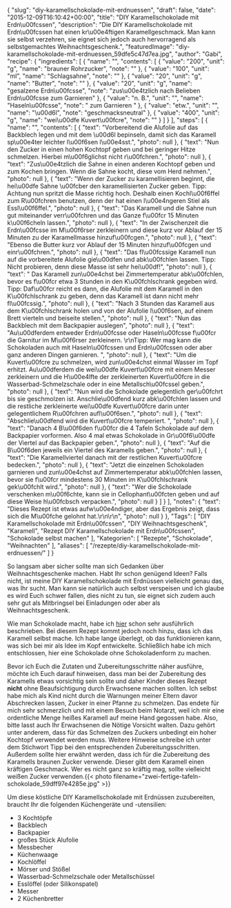 {
    "slug": "diy-karamellschokolade-mit-erdnuessen",
    "draft": false,
    "date": "2015-12-09T16:10:42+00:00",
    "title": "DIY Karamellschokolade mit Erdn\u00fcssen",
    "description": "Die DIY Karamellschokolade mit Erdn\u00fcssen hat einen kr\u00e4ftigen Karamellgeschmack. Man kann sie selbst verzehren, sie eignet sich jedoch auch hervorragend als selbstgemachtes Weihnachtsgeschenk.",
    "featuredImage": "diy-karamellschokolade-mit-erdnuessen_59dfe5c47d7ea.jpg",
    "author": "Gabi",
    "recipe": {
        "ingredients": [
            {
                "name": "",
                "contents": [
                    {
                        "value": "200",
                        "unit": "g",
                        "name": "brauner Rohrzucker",
                        "note": ""
                    },
                    {
                        "value": "100",
                        "unit": "ml",
                        "name": "Schlagsahne",
                        "note": ""
                    },
                    {
                        "value": "20",
                        "unit": "g",
                        "name": "Butter",
                        "note": ""
                    },
                    {
                        "value": "20",
                        "unit": "g",
                        "name": "gesalzene Erdn\u00fcsse",
                        "note": "zus\u00e4tzlich nach Belieben Erdn\u00fcsse zum Garnieren"
                    },
                    {
                        "value": "n. B.",
                        "unit": "",
                        "name": "Haseln\u00fcsse",
                        "note": " zum Garnieren  "
                    },
                    {
                        "value": "etw.",
                        "unit": "",
                        "name": "\u00d6l",
                        "note": "geschmacksneutral"
                    },
                    {
                        "value": "400",
                        "unit": "g",
                        "name": "wei\u00dfe Kuvert\u00fcre",
                        "note": ""
                    }
                ]
            }
        ],
        "steps": [
            {
                "name": "",
                "contents": [
                    {
                        "text": "Vorbereitend die Alufolie auf das Backblech legen und mit dem \u00d6l bepinseln, damit sich das Karamell sp\u00e4ter leichter l\u00f6sen l\u00e4sst.",
                        "photo": null
                    },
                    {
                        "text": "Nun den Zucker in einen hohen Kochtopf geben und bei geringer  Hitze schmelzen. Hierbei m\u00f6glichst nicht r\u00fchren.",
                        "photo": null
                    },
                    {
                        "text": "Zus\u00e4tzlich die Sahne in einen anderen Kochtopf geben und zum Kochen bringen. Wenn die Sahne kocht, diese vom Herd nehmen.",
                        "photo": null
                    },
                    {
                        "text": "Wenn der Zucker zu karamellisieren beginnt, die hei\u00dfe Sahne \u00fcber den karamellisierten Zucker geben. Tipp: Achtung nun spritzt die Masse richtig hoch. Deshalb einen Kochl\u00f6ffel zum R\u00fchren benutzen, denn der hat einen l\u00e4ngeren Stiel als Essl\u00f6ffel.",
                        "photo": null
                    },
                    {
                        "text": "Das Karamell und die Sahne nun gut miteinander verr\u00fchren und das Ganze f\u00fcr 15 Minuten k\u00f6cheln lassen.",
                        "photo": null
                    },
                    {
                        "text": "In der Zwischenzeit die Erdn\u00fcsse im M\u00f6rser zerkleinern und diese kurz vor Ablauf der 15 Minuten zu der Karamellmasse hinzuf\u00fcgen.",
                        "photo": null
                    },
                    {
                        "text": "Ebenso die Butter kurz vor Ablauf der 15 Minuten hinzuf\u00fcgen  und einr\u00fchren.",
                        "photo": null
                    },
                    {
                        "text": "Das fl\u00fcssige Karamell nun auf die vorbereitete Alufolie gie\u00dfen und abk\u00fchlen lassen. Tipp: Nicht probieren, denn diese Masse ist sehr hei\u00df!",
                        "photo": null
                    },
                    {
                        "text": " Das Karamell zun\u00e4chst bei Zimmertemperatur abk\u00fchlen, bevor es f\u00fcr  etwa 3 Stunden in den K\u00fchlschrank gegeben wird. Tipp: Daf\u00fcr reicht es dann, die Alufolie mit dem Karamell in den K\u00fchlschrank zu geben, denn das Karamell ist dann nicht mehr fl\u00fcssig.",
                        "photo": null
                    },
                    {
                        "text": "Nach 3 Stunden das Karamell aus dem K\u00fchlschrank holen und von der Alufolie l\u00f6sen, auf einem Brett vierteln und beiseite stellen.",
                        "photo": null
                    },
                    {
                        "text": "Nun das Backblech mit dem Backpapier auslegen",
                        "photo": null
                    },
                    {
                        "text": "Au\u00dferdem entweder Erdn\u00fcsse oder Haseln\u00fcsse f\u00fcr die Garnitur im M\u00f6rser zerkleinern. \r\nTipp: Wer mag kann die Schokoladen auch mit Haseln\u00fcssen und Erdn\u00fcssen oder aber ganz anderen Dingen garnieren. ",
                        "photo": null
                    },
                    {
                        "text": "Um die Kuvert\u00fcre zu schmelzen, wird zun\u00e4chst einmal Wasser im Topf erhitzt. Au\u00dferdem die wei\u00dfe Kuvert\u00fcre mit einem Messer zerkleinern und die H\u00e4lfte der zerkleinerten Kuvert\u00fcre in die Wasserbad-Schmelzschale oder in eine Metallsch\u00fcssel geben.",
                        "photo": null
                    },
                    {
                        "text": "Nun wird die Schokolade gelegentlich ger\u00fchrt bis sie geschmolzen ist. Anschlie\u00dfend kurz abk\u00fchlen lassen und die restliche zerkleinerte wei\u00dfe Kuvert\u00fcre darin unter gelegentlichem R\u00fchren aufl\u00f6sen.",
                        "photo": null
                    },
                    {
                        "text": "Abschlie\u00dfend wird die Kuvert\u00fcre temperiert. ",
                        "photo": null
                    },
                    {
                        "text": "Danach 4 B\u00f6den f\u00fcr die 4 Tafeln Schokolade auf dem Backpapier vorformen. Also 4 mal etwas Schokolade in Gr\u00f6\u00dfe der Viertel auf das Backpapier geben.",
                        "photo": null
                    },
                    {
                        "text": "Auf die B\u00f6den jeweils ein Viertel des Karamells geben.",
                        "photo": null
                    },
                    {
                        "text": "Die Karamellviertel danach mit der restlichen Kuvert\u00fcre bedecken.",
                        "photo": null
                    },
                    {
                        "text": "Jetzt die einzelnen Schokoladen garnieren und zun\u00e4chst auf Zimmertemperatur abk\u00fchlen lassen,  bevor sie f\u00fcr mindestens 30 Minuten im K\u00fchlschrank gek\u00fchlt wird.",
                        "photo": null
                    },
                    {
                        "text": "Wer die Schokolade verschenken m\u00f6chte, kann sie in Cellophant\u00fcten geben und auf diese Weise h\u00fcbsch verpacken.",
                        "photo": null
                    }
                ]
            }
        ],
        "notes": {
            "text": "Dieses Rezept ist etwas aufw\u00e4ndiger, aber das Ergebnis zeigt, dass sich die M\u00fche gelohnt hat.\r\n\r\n",
            "photo": null
        }
    },
    "Tags": [
        "DIY Karamellschokolade mit Erdn\u00fcssen",
        "DIY Weihnachtsgeschenk",
        "Karamell",
        "Rezept DIY Karamellschokolade mit Erdn\u00fcssen",
        "Schokolade selbst machen"
    ],
    "Kategorien": [
        "Rezepte",
        "Schokolade",
        "Weihnachten"
    ],
    "aliases": [
        "\/rezepte\/diy-karamellschokolade-mit-erdnuessen\/"
    ]
}

So langsam aber sicher sollte man sich Gedanken über Weihnachtsgeschenke machen. Habt Ihr schon genügend Ideen? Falls nicht, ist meine DIY Karamellschokolade mit Erdnüssen vielleicht genau das, was Ihr sucht. Man kann sie natürlich auch selbst verspeisen und ich glaube es wird Euch schwer fallen, dies nicht zu tun, sie eignet sich zudem auch sehr gut als Mitbringsel bei Einladungen oder aber als Weihnachtsgeschenk.

Wie man Schokolade macht, habe ich [hier][1] schon sehr ausführlich beschrieben. Bei diesem Rezept kommt jedoch noch hinzu, dass ich das Karamell selbst mache. Ich habe lange überlegt, ob das funktionieren kann, was sich bei mir als Idee im Kopf entwickelte. Schließlich habe ich mich entschlossen, hier eine Schokolade ohne Schokoladenform zu machen.

Bevor ich Euch die Zutaten und Zubereitungsschritte näher ausführe, möchte ich Euch darauf hinweisen, dass man bei der Zubereitung des Karamells etwas vorsichtig sein sollte und daher Kinder dieses Rezept **nicht** ohne Beaufsichtigung durch Erwachsene machen sollten. Ich selbst habe mich als Kind nicht durch die Warnungen meiner Eltern davor Abschrecken lassen, Zucker in einer Pfanne zu schmelzen. Das endete für mich sehr schmerzlich und mit einem Besuch beim Notarzt, weil ich mir eine ordentliche Menge heißes Karamell auf meine Hand gegossen habe. Also, bitte lasst auch Ihr Erwachsenen die Nötige Vorsicht walten. Dazu gehört unter anderem, dass für das Schmelzen des Zuckers unbedingt ein hoher Kochtopf verwendet werden muss. Weitere Hinweise schreibe ich unter dem Stichwort Tipp bei den entsprechenden Zubereitungsschritten. Außerdem sollte hier erwähnt werden, dass ich für die Zubereitung des Karamells braunen Zucker verwende. Dieser gibt dem Karamell einen kräftigen Geschmack. Wer es nicht ganz so kräftig mag, sollte vielleicht weißen Zucker verwenden.{{< photo filename="zwei-fertige-tafeln-schokolade_59dff97e4285e.jpg" >}} 

Um diese köstliche DIY Karamellschokolade mit Erdnüssen zuzubereiten, braucht Ihr die folgenden Küchengeräte und -utensilien:

 * 3 Kochtöpfe
 * Backblech
 * Backpapier
 * großes Stück Alufolie
 * Messbecher
 * Küchenwaage
 * Kochlöffel
 * Mörser und Stößel
 * Wasserbad-Schmelzschale oder Metallschüssel
 * Esslöffel (oder Silikonspatel)
 * Messer
 * 2 Küchenbretter

 





 [1]: https://kochfokus.de/rezepte/schokolade-selber-machen-eine-last-minute-geschenkidee/